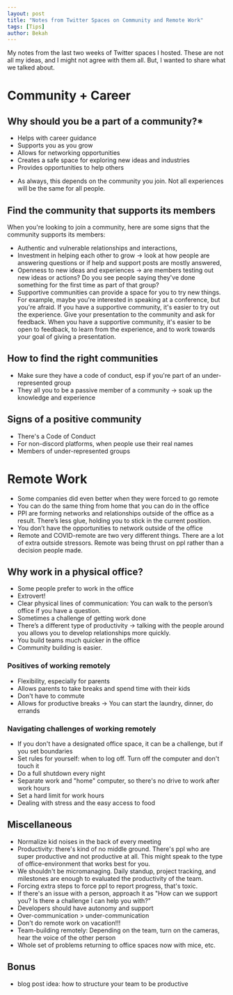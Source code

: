 ```yaml
---
layout: post
title: "Notes from Twitter Spaces on Community and Remote Work"
tags: [Tips]
author: Bekah
---
```


My notes from the last two weeks of Twitter spaces I hosted. These are not all my ideas, and I might not agree with them all. But, I wanted to share what we talked about.

# Community + Career

## Why should you be a part of a community?\*

- Helps with career guidance
- Supports you as you grow
- Allows for networking opportunities
- Creates a safe space for exploring new ideas and industries
- Provides opportunities to help others

* As always, this depends on the community you join. Not all experiences will be the same for all people.

## Find the community that supports its members

When you're looking to join a community, here are some signs that the community supports its members:

- Authentic and vulnerable relationships and interactions,
- Investment in helping each other to grow -> look at how people are answering questions or if help and support posts are mostly answered,
- Openness to new ideas and experiences -> are members testing out new ideas or actions? Do you see people saying they've done something for the first time as part of that group?
- Supportive communities can provide a space for you to try new things. For example, maybe you're interested in speaking at a conference, but you're afraid. If you have a supportive community, it's easier to try out the experience. Give your presentation to the community and ask for feedback. When you have a supportive community, it's easier to be open to feedback, to learn from the experience, and to work towards your goal of giving a presentation.

## How to find the right communities

- Make sure they have a code of conduct, esp if you're part of an under-represented group
- They all you to be a passive member of a community -> soak up the knowledge and experience

## Signs of a positive community

- There's a Code of Conduct
- For non-discord platforms, when people use their real names
- Members of under-represented groups

# Remote Work

- Some companies did even better when they were forced to go remote
- You can do the same thing from home that you can do in the office
- PPl are forming networks and relationships outside of the office as a result. There’s less glue, holding you to stick in the current position.
- You don’t have the opportunities to network outside of the office
- Remote and COVID-remote are two very different things. There are a lot of extra outside stressors. Remote was being thrust on ppl rather than a decision people made.

## Why work in a physical office?

- Some people prefer to work in the office
- Extrovert!
- Clear physical lines of communication: You can walk to the person’s office if you have a question.
- Sometimes a challenge of getting work done
- There’s a different type of productivity -> talking with the people around you allows you to develop relationships more quickly.
- You build teams much quicker in the office
- Community building is easier.

### Positives of working remotely

- Flexibility, especially for parents
- Allows parents to take breaks and spend time with their kids
- Don't have to commute
- Allows for productive breaks -> You can start the laundry, dinner, do errands

### Navigating challenges of working remotely

- If you don't have a designated office space, it can be a challenge, but if you set boundaries
- Set rules for yourself: when to log off. Turn off the computer and don't touch it
- Do a full shutdown every night
- Separate work and "home" computer, so there's no drive to work after work hours
- Set a hard limit for work hours
- Dealing with stress and the easy access to food

## Miscellaneous

- Normalize kid noises in the back of every meeting
- Productivity: there's kind of no middle ground. There's ppl who are super productive and not productive at all. This might speak to the type of office-environment that works best for you.
- We shouldn't be micromanaging. Daily standup, project tracking, and milestones are enough to evaluated the productivity of the team.
- Forcing extra steps to force ppl to report progress, that's toxic.
- If there's an issue with a person, approach it as "How can we support you? Is there a challenge I can help you with?"
- Developers should have autonomy and support
- Over-communication > under-communication
- Don't do remote work on vacation!!!
- Team-building remotely: Depending on the team, turn on the cameras, hear the voice of the other person
- Whole set of problems returning to office spaces now with mice, etc.

## Bonus

- blog post idea: how to structure your team to be productive
